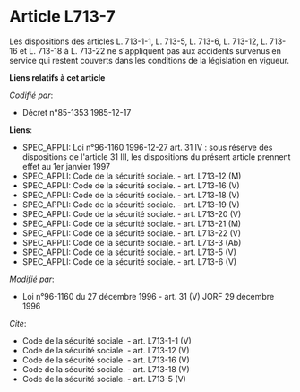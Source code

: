 # Article L713-7

Les dispositions des articles L. 713-1-1, 
L. 713-5, L. 713-6, 
L. 713-12, L. 713-16 et L. 713-18 à L. 713-22 ne s'appliquent pas aux accidents survenus en service qui restent couverts dans
les conditions de la législation en vigueur.

**Liens relatifs à cet article**

_Codifié par_:

  - Décret n°85-1353 1985-12-17

**Liens**:

  - SPEC_APPLI: Loi n°96-1160 1996-12-27 art. 31 IV : sous réserve des dispositions de l'article 31 III, les dispositions du présent article prennent effet au 1er janvier 1997
  - SPEC_APPLI: Code de la sécurité sociale. - art. L713-12 (M)
  - SPEC_APPLI: Code de la sécurité sociale. - art. L713-16 (V)
  - SPEC_APPLI: Code de la sécurité sociale. - art. L713-18 (V)
  - SPEC_APPLI: Code de la sécurité sociale. - art. L713-19 (V)
  - SPEC_APPLI: Code de la sécurité sociale. - art. L713-20 (V)
  - SPEC_APPLI: Code de la sécurité sociale. - art. L713-21 (M)
  - SPEC_APPLI: Code de la sécurité sociale. - art. L713-22 (V)
  - SPEC_APPLI: Code de la sécurité sociale. - art. L713-3 (Ab)
  - SPEC_APPLI: Code de la sécurité sociale. - art. L713-5 (V)
  - SPEC_APPLI: Code de la sécurité sociale. - art. L713-6 (V)

_Modifié par_:

  - Loi n°96-1160 du 27 décembre 1996 - art. 31 (V) JORF 29 décembre 1996

_Cite_:

  - Code de la sécurité sociale. - art. L713-1-1 (V)
  - Code de la sécurité sociale. - art. L713-12 (V)
  - Code de la sécurité sociale. - art. L713-16 (V)
  - Code de la sécurité sociale. - art. L713-18 (V)
  - Code de la sécurité sociale. - art. L713-5 (V)
